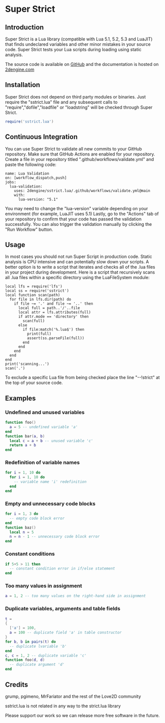 # Super Strict

## Introduction
Super Strict is a Lua library (compatible with Lua 5.1, 5.2, 5.3 and LuaJIT) that finds undeclared variables and other minor mistakes in your source code.
Super Strict tests your Lua scripts during loading using static analysis.

The source code is available on [GitHub](https://github.com/2dengine/sstrict.lua) and the documentation is hosted on [2dengine.com](https://2dengine.com/doc/sstrict.html)

## Installation
Super Strict does not depend on third party modules or binaries.
Just require the "sstrict.lua" file and any subsequent calls to "require","dofile","loadfile" or "loadstring" will be checked through Super Strict.
```Lua
require('sstrict.lua')
```

## Continuous Integration
You can use Super Strict to validate all new commits to your GitHub repository.
Make sure that GitHub Actions are enabled for your repository.
Create a file in your repository titled ".github/workflows/validate.yml" and paste the following code:
```
name: Lua Validation
on: [workflow_dispatch,push]
jobs:
  lua-validation:
    uses: 2dengine/sstrict.lua/.github/workflows/validate.yml@main
    with:
      lua-version: "5.1"
```
You may need to change the "lua-version" variable depending on your environment (for example, LuaJIT uses 5.1)
Lastly, go to the "Actions" tab of your repository to confirm that your code has passed the validation successfully.
You can also trigger the validation manually by clicking the "Run Workflow" button.

## Usage
In most cases you should not run Super Script in production code.
Static analysis is CPU intensive and can potentially slow down your scripts.
A better option is to write a script that iterates and checks all of the .lua files in your project during development.
Here is a script that recursively scans all .lua files within a specific directory using the LuaFileSystem module:

```
local lfs = require('lfs')
local ss = require('sstrict')
local function scan(path)
  for file in lfs.dir(path) do
    if file ~= '.' and file ~= '..' then
      local full = path..'/'..file
      local attr = lfs.attributes(full)
      if attr.mode == 'directory' then
        scan(full)
      else
        if file:match('%.lua$') then
          print(full)
          assert(ss.parseFile(full))
        end
      end
    end
  end
end
print('scanning...')
scan('.')
```
To exclude a specific Lua file from being checked place the line "--!strict" at the top of your source code.

## Examples

### Undefined and unused variables
```Lua
function foo()
  a = 5 -- undefined variable 'a'
end
function bar(a, b)
  local c = a + b -- unused variable 'c'
  return a + b
end
```

### Redefinition of variable names
```Lua
for i = 1, 10 do
  for i = 1, 10 do
    -- variable name 'i' redefinition
  end
end
```

### Empty and unnecessary code blocks
```Lua
for i = 1, 3 do
  -- empty code block error
end
function baz()
  local n = 5
  n = n - 1 -- unnecessary code block error
end
```

### Constant conditions
```Lua
if 5+5 > 11 then
  -- constant condition error in if/else statement
end
```

### Too many values in assignment
```Lua
a = 1, 2 -- too many values on the right-hand side in assignment
```

### Duplicate variables, arguments and table fields
```Lua
t =
{ 
  ['a'] = 100,
  a = 100 -- duplicate field 'a' in table constructor
}
for b, b in pairs(t) do
  -- duplicate lvariable 'b'
end
c, c = 1, 2 -- duplicate variable 'c'
function foo(d, d)
  -- duplicate argument 'd'
end
```

## Credits
grump, pgimeno, MrFariator and the rest of the Love2D community

sstrict.lua is not related in any way to the strict.lua library

Please support our work so we can release more free software in the future.